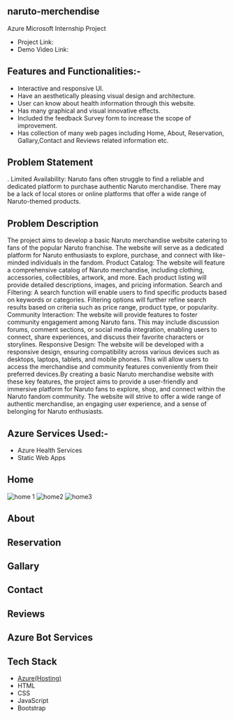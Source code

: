 ## naruto-merchendise
Azure Microsoft Internship Project
- Project Link: 
- Demo Video Link: 

## Features and Functionalities:-
- Interactive and responsive UI.
- Have an aesthetically pleasing visual design and architecture.
- User can know about health information through this website.
- Has many graphical and visual innovative effects.
- Included the feedback Survey form to increase the scope of improvement.
- Has collection of many web pages including Home, About, Reservation, Gallary,Contact and Reviews related information etc.
## Problem Statement
. Limited Availability: Naruto fans often struggle to find a reliable and dedicated platform to purchase authentic Naruto merchandise. There may be a lack of local stores     or online platforms that offer a wide range of Naruto-themed products.

## Problem Description
The project aims to develop a basic Naruto merchandise website catering to fans of the popular Naruto franchise. The website will serve as a dedicated platform for Naruto enthusiasts to explore, purchase, and connect with like-minded individuals in the fandom. Product Catalog: The website will feature a comprehensive catalog of Naruto merchandise, including clothing, accessories, collectibles, artwork, and more. Each product listing will provide detailed descriptions, images, and pricing information.
Search and Filtering: A search function will enable users to find specific products based on keywords or categories. Filtering options will further refine search results based on criteria such as price range, product type, or popularity.
Community Interaction: The website will provide features to foster community engagement among Naruto fans. This may include discussion forums, comment sections, or social media integration, enabling users to connect, share experiences, and discuss their favorite characters or storylines. Responsive Design: The website will be developed with a responsive design, ensuring compatibility across various devices such as desktops, laptops, tablets, and mobile phones. This will allow users to access the merchandise and community features conveniently from their preferred devices.By creating a basic Naruto merchandise website with these key features, the project aims to provide a user-friendly and immersive platform for Naruto fans to explore, shop, and connect within the Naruto fandom community. The website will strive to offer a wide range of authentic merchandise, an engaging user experience, and a sense of belonging for Naruto enthusiasts.
## Azure Services Used:-
- Azure Health Services
- Static Web Apps
## Home
![home 1](https://github.com/Dilliraj-S/naruto-merchendise/assets/132550822/c76624f4-dd64-475f-9e32-47beee44fe9e)
![home2](https://github.com/Dilliraj-S/naruto-merchendise/assets/132550822/758329d2-bc07-4ad4-ba09-dde8e47b5e8b)
![home3](https://github.com/Dilliraj-S/naruto-merchendise/assets/132550822/63394846-241d-4387-9ed0-f7e071286abd)
## About

## Reservation

## Gallary

## Contact

## Reviews

## Azure Bot Services

## Tech Stack 

- [Azure(Hosting)](https://azure.microsoft.com/en-in/features/azure-portal/)
- HTML
- CSS
- JavaScript
- Bootstrap
